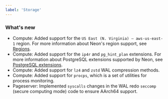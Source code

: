 ```yaml
---
label: 'Storage'
---
```


### What's new

- Compute: Added support for the `US East (N. Virginia) — aws-us-east-1` region. For more information about Neon's region support, see [Regions](/docs/introduction/regions).
- Compute: Added support for the `ip4r` and `pg_hint_plan` extensions. For more information about PostgreSQL extensions supported by Neon, see [PostgreSQL extensions](/docs/extensions/pg-extensions).
- Compute: Added support for `lz4` and `zstd` WAL compression methods.
- Compute: Added support for `procps`, which is a set of utilities for process monitoring.
- Pageserver: Implemented `syscalls` changes in the WAL redo `seccomp` (secure computing mode) code to ensure AArch64 support.
